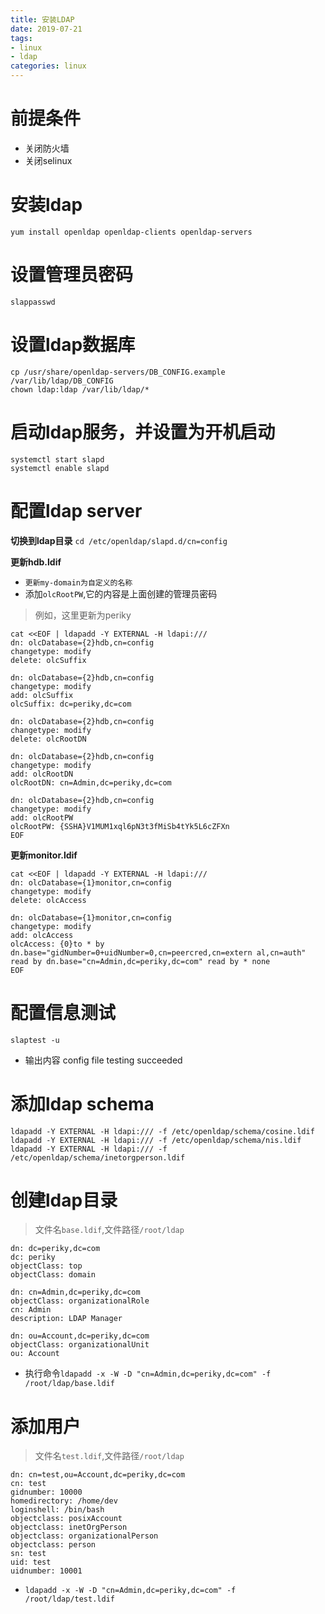 ```yaml
---
title: 安装LDAP
date: 2019-07-21
tags:
- linux
- ldap
categories: linux
---
```


# 前提条件

- 关闭防火墙
- 关闭selinux


# 安装ldap

```shell
yum install openldap openldap-clients openldap-servers
```

# 设置管理员密码

```shell
slappasswd
```

# 设置ldap数据库
```shell
cp /usr/share/openldap-servers/DB_CONFIG.example /var/lib/ldap/DB_CONFIG
chown ldap:ldap /var/lib/ldap/*
```

# 启动ldap服务，并设置为开机启动
```shell
systemctl start slapd
systemctl enable slapd
```

# 配置ldap server

**切换到ldap目录**
`cd /etc/openldap/slapd.d/cn=config`

**更新hdb.ldif**
* `更新my-domain为自定义的名称`
* 添加`olcRootPW`,它的内容是上面创建的管理员密码
> 例如，这里更新为periky

```shell
cat <<EOF | ldapadd -Y EXTERNAL -H ldapi:///
dn: olcDatabase={2}hdb,cn=config
changetype: modify
delete: olcSuffix

dn: olcDatabase={2}hdb,cn=config
changetype: modify
add: olcSuffix
olcSuffix: dc=periky,dc=com

dn: olcDatabase={2}hdb,cn=config
changetype: modify
delete: olcRootDN

dn: olcDatabase={2}hdb,cn=config
changetype: modify
add: olcRootDN
olcRootDN: cn=Admin,dc=periky,dc=com

dn: olcDatabase={2}hdb,cn=config
changetype: modify
add: olcRootPW
olcRootPW: {SSHA}V1MUM1xql6pN3t3fMiSb4tYk5L6cZFXn
EOF
```

**更新monitor.ldif**
```shell
cat <<EOF | ldapadd -Y EXTERNAL -H ldapi:///
dn: olcDatabase={1}monitor,cn=config
changetype: modify
delete: olcAccess

dn: olcDatabase={1}monitor,cn=config
changetype: modify
add: olcAccess
olcAccess: {0}to * by dn.base="gidNumber=0+uidNumber=0,cn=peercred,cn=extern al,cn=auth" read by dn.base="cn=Admin,dc=periky,dc=com" read by * none
EOF
```

# 配置信息测试
```shell
slaptest -u
```
* 输出内容 config file testing succeeded

# 添加ldap schema
```shell
ldapadd -Y EXTERNAL -H ldapi:/// -f /etc/openldap/schema/cosine.ldif
ldapadd -Y EXTERNAL -H ldapi:/// -f /etc/openldap/schema/nis.ldif
ldapadd -Y EXTERNAL -H ldapi:/// -f /etc/openldap/schema/inetorgperson.ldif
```

# 创建ldap目录
> 文件名`base.ldif`,文件路径`/root/ldap`

```shell
dn: dc=periky,dc=com
dc: periky
objectClass: top
objectClass: domain

dn: cn=Admin,dc=periky,dc=com
objectClass: organizationalRole
cn: Admin
description: LDAP Manager

dn: ou=Account,dc=periky,dc=com
objectClass: organizationalUnit
ou: Account
```

* 执行命令`ldapadd -x -W -D "cn=Admin,dc=periky,dc=com" -f /root/ldap/base.ldif`

# 添加用户
> 文件名`test.ldif`,文件路径`/root/ldap`

```shell
dn: cn=test,ou=Account,dc=periky,dc=com
cn: test
gidnumber: 10000
homedirectory: /home/dev
loginshell: /bin/bash
objectclass: posixAccount
objectclass: inetOrgPerson
objectclass: organizationalPerson
objectclass: person
sn: test
uid: test
uidnumber: 10001
```

* `ldapadd -x -W -D "cn=Admin,dc=periky,dc=com" -f /root/ldap/test.ldif`
